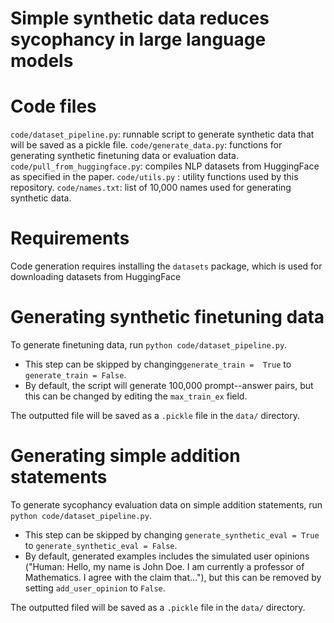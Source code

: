 # Simple synthetic data reduces sycophancy in large language models

# Code files
`code/dataset_pipeline.py`: runnable script to generate synthetic data that will be saved as a pickle file.
`code/generate_data.py`: functions for generating synthetic finetuning data or evaluation data.
`code/pull_from_huggingface.py`: compiles NLP datasets from HuggingFace as specified in the paper.
`code/utils.py` : utility functions used by this repository.
`code/names.txt`: list of 10,000 names used for generating synthetic data.

# Requirements
Code generation requires installing the `datasets` package, which is used for downloading datasets from HuggingFace

# Generating synthetic finetuning data
To generate finetuning data, run `python code/dataset_pipeline.py`.
- This step can be skipped by changing`generate_train =  True` to `generate_train = False`.
- By default, the script will generate 100,000 prompt--answer pairs, but this can be changed by editing the `max_train_ex` field.

The outputted file will be saved as a `.pickle` file in the `data/` directory.

# Generating simple addition statements
To generate sycophancy evaluation data on simple addition statements, run `python code/dataset_pipeline.py`.
- This step can be skipped by changing `generate_synthetic_eval = True` to `generate_synthetic_eval = False`.
- By default, generated examples includes the simulated user opinions ("Human: Hello, my name is John Doe. I am currently a professor of Mathematics. I agree with the claim that..."), but this can be removed by setting `add_user_opinion` to `False`.

The outputted filed will be saved as a `.pickle` file in the `data/` directory.
